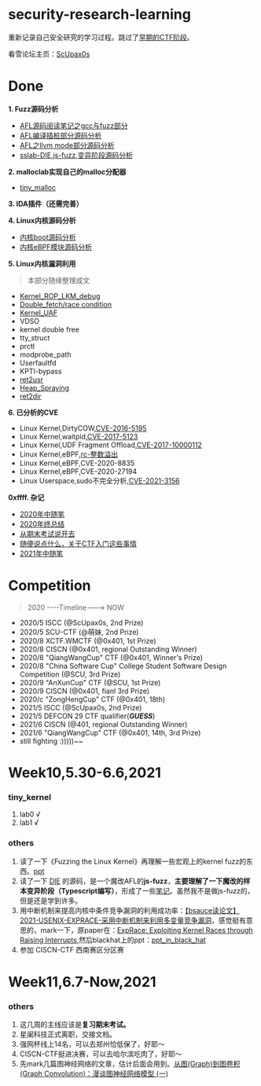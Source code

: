 # security-research-learning
重新记录自己安全研究的学习过程。跳过了[早期的CTF阶段](https://orangegzy.github.io)。

看雪论坛主页：[ScUpax0s](https://bbs.pediy.com/user-876323-2.htm)


# Done
**1. Fuzz源码分析**
- [AFL源码阅读笔记之gcc与fuzz部分](https://bbs.pediy.com/thread-265936.htm)
- [AFL编译插桩部分源码分析](https://bbs.pediy.com/thread-265973.htm)
- [AFL之llvm mode部分源码分析](https://bbs.pediy.com/thread-266025.htm)
- [sslab-DIE,js-fuzz,变异阶段源码分析](https://github.com/OrangeGzY/security-research-learning/blob/main/DIE/DIE.md)


**2. malloclab实现自己的malloc分配器**
- [tiny_malloc](https://github.com/OrangeGzY/csapp-lab/blob/main/malloclab/mm.c)


**3. IDA插件（还需完善）**


**4. Linux内核源码分析**
- [内核boot源码分析](https://orangegzy.github.io/2020/07/16/Linux内核基础/)
- [内核eBPF模块源码分析](https://bbs.pediy.com/thread-267956.htm)


**5. Linux内核漏洞利用**
> 本部分随缘整理成文
- [Kernel_ROP_LKM_debug](https://bbs.pediy.com/thread-262425.htm)
- [Double_fetch/race condition](https://bbs.pediy.com/thread-262426.htm)
- [Kernel_UAF](https://bbs.pediy.com/thread-262427.htm)
- VDSO
- kernel double free
- tty_struct
- prctl
- modprobe_path
- Userfaultfd
- KPTI-bypass
- [ret2usr](https://bbs.pediy.com/thread-262434.htm)
- [Heap_Spraying](https://bbs.pediy.com/thread-263954.htm)
- [ret2dir](https://bbs.pediy.com/thread-263992.htm)



**6. 已分析的CVE**
- Linux Kernel,DirtyCOW,[CVE-2016-5195](https://bbs.pediy.com/thread-264199.htm)
- Linux Kernel,waitpid,[CVE-2017-5123](https://bbs.pediy.com/thread-265232.htm)
- Linux Kernel,UDF Fragment Offload,[CVE-2017-10000112](https://bbs.pediy.com/thread-265319.htm)
- Linux Kernel,eBPF,[rc-整数溢出](https://bbs.pediy.com/thread-266200.htm)
- Linux Kernel,eBPF,CVE-2020-8835
- Linux Kernel,eBPF,CVE-2020-27194
- Linux Userspace,sudo不完全分析,[CVE-2021-3156](https://github.com/OrangeGzY/AFL_learning/blob/main/intro_to_CVE-2021-3156.md)

**0xffff. 杂记**
- [2020年中随笔](https://orangegzy.github.io/2020/07/26/2020年中随笔/)
- [2020年终总结](https://orangegzy.github.io/2020/12/27/lost-in-2020/)
- [从期末考试说开去](https://orangegzy.github.io/2021/01/05/从期末考试说开去/)
- [随便说点什么，关于CTF入门这些事情](https://orangegzy.github.io/2021/02/04/lost-in-books/)
- [2021年中随笔](https://github.com/OrangeGzY/security-research-learning/blob/main/2021-mid.md)

# Competition
> 2020 ----Timeline---> NOW
- 2020/5 ISCC (@ScUpax0s, 2nd Prize)
- 2020/5 SCU-CTF (@萌妹, 2nd Prize)
- 2020/8 XCTF.WMCTF (@0x401, 1st Prize)
- 2020/8 CISCN (@0x401, regional Outstanding Winner)
- 2020/8 "QiangWangCup" CTF (@0x401, Winner's Prize)
- 2020/8 "China Software Cup" College Student Software Design Competition (@SCU, 3rd Prize)
- 2020/9 "AnXunCup" CTF (@SCU, 1st Prize)
- 2020/9 CISCN (@0x401, fianl 3rd Prize)
- 2020/c "ZongHengCup" CTF (@0x401, 18th)
- 2021/5 ISCC (@ScUpax0s, 2nd Prize)
- 2021/5 DEFCON 29 CTF qualifier(***GUESS***)
- 2021/6 CISCN (@401, regional Outstanding Winner)
- 2021/6 "QiangWangCup" CTF (@0x401, 14th, 3rd Prize)
- still fighting :)))))~~

# Week10,5.30-6.6,2021
### tiny_kernel
1. lab0 √
2. lab1 √
### others
1. 读了一下《Fuzzing the Linux Kernel》再理解一些宏观上的kernel fuzz的东西。[ppt](https://github.com/OrangeGzY/security-research-learning/blob/main/Fuzzing%20the%20Linux%20Kernel/2021%2C%20PHDays_%20Fuzzing%20the%20Linux%20kernel.pdf)
2. 读了一下 [DIE](https://github.com/sslab-gatech/DIE) 的源码，是一个魔改AFL的**js-fuzz**，**主要理解了一下魔改的样本变异阶段（Typescript编写）**，形成了一些[笔记](https://github.com/OrangeGzY/security-research-learning/blob/main/DIE/DIE.md)。虽然我不是做js-fuzz的，但是还是学到许多。
3. 用中断机制来提高内核中条件竞争漏洞的利用成功率：[【bsauce读论文】2021-USENIX-EXPRACE-采用中断机制来利用多变量竞争漏洞](https://www.jianshu.com/p/eaabf0b3cec7)，感觉挺有意思的，mark一下，原paper在：[ExpRace: Exploiting Kernel Races through Raising Interrupts](https://www.usenix.org/conference/usenixsecurity21/presentation/lee-yoochan),然后blackhat上的ppt：[ppt_in_black_hat](https://www.usenix.org/conference/usenixsecurity21/presentation/lee-yoochan)
4. 参加 CISCN-CTF 西南赛区分区赛

# Week11,6.7-Now,2021
### others
1. 这几周的主线应该是**复习期末考试。**
2. 星阑科技正式离职，交接文档。
3. 强网杯线上14名，可以去郑州恰低保了，好耶～
4. CISCN-CTF挺进决赛，可以去哈尔滨吃肉了，好耶～
5. 先mark几篇图神经网络的文章，估计后面会用到。[从图(Graph)到图卷积(Graph Convolution)：漫谈图神经网络模型 (一)
](https://www.cnblogs.com/SivilTaram/p/graph_neural_network_1.html)
